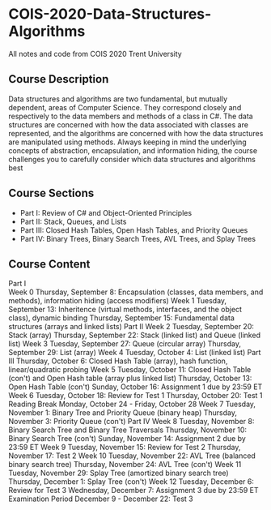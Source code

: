 # COIS-2020-Data-Structures-Algorithms
All notes and code from COIS 2020 Trent University

## Course Description
Data structures and algorithms are two fundamental, but mutually dependent, areas of Computer
Science.  They correspond closely and respectively to the data members and methods of a class
in C#.  The data structures are concerned with how the data associated with classes are
represented, and the algorithms are concerned with how the data structures are manipulated
using methods.
Always keeping in mind the underlying concepts of abstraction, encapsulation, and information
hiding, the course challenges you to carefully consider which data structures and algorithms best

## Course Sections
- Part I:    Review of C# and Object-Oriented Principles
- Part II:   Stack, Queues, and Lists
- Part III:  Closed Hash Tables, Open Hash Tables, and Priority Queues
- Part IV:  Binary Trees, Binary Search Trees, AVL Trees, and Splay Trees

## Course Content
Part I <br>
Week 0
Thursday, September 8:  Encapsulation (classes, data members, and methods), information hiding
(access modifiers)
Week 1
Tuesday, September 13: Inheritence (virtual methods, interfaces, and the object class), dynamic
binding
Thursday, September 15: Fundamental data structures (arrays and linked lists)
Part II
Week 2
Tuesday, September 20:  Stack (array)
Thursday, September 22:  Stack (linked list) and Queue (linked list)
Week 3
Tuesday, September 27:  Queue (circular array)
Thursday, September 29:  List (array)
Week 4
Tuesday, October 4:  List (linked list)
Part III
Thursday, October 6:  Closed Hash Table (array), hash function, linear/quadratic probing
Week 5
Tuesday, October 11: Closed Hash Table (con't) and Open Hash table (array plus linked list)
Thursday, October 13:  Open Hash Table (con't)
Sunday, October 16:  Assignment 1 due by 23:59 ET
Week 6
Tuesday, October 18:  Review for Test 1
Thursday, October 20:  Test 1
Reading Break
Monday, October 24 - Friday, October 28
Week 7
Tuesday, November 1:  Binary Tree and Priority Queue (binary heap)
Thursday, November 3:  Priority Queue (con't)
Part IV
Week 8
Tuesday, November 8:  Binary Search Tree and Binary Tree Traversals
Thursday, November 10: Binary Search Tree (con't)
Sunday, November 14:  Assignment 2 due by 23:59 ET
Week 9
Tuesday, November 15:  Review for Test 2
Thursday, November 17:  Test 2
Week 10
Tuesday, November 22:  AVL Tree (balanced binary search tree)
Thursday, November 24:  AVL Tree (con't)
Week 11
Tuesday, November 29: Splay Tree (amortized binary search tree)
Thursday, December 1:  Splay Tree (con't)
Week 12
Tuesday, December 6:  Review for Test 3
Wednesday, December 7: Assignment 3 due by 23:59 ET
Examination Period
December 9 - December 22:  Test 3
